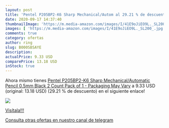 ```yaml
---
layout: post
title: 'Pentel P205BP2-K6 Sharp Mechanical/Autom al 29.21 % de descuento'
date: 2020-09-17 14:37:40
thumbnailImage: 'https://m.media-amazon.com/images/I/41E9oJiEO9L._SL200_.jpg'
images: [ 'https://m.media-amazon.com/images/I/41E9oJiEO9L._SL200_.jpg' ]
comments: true
category: ofertas
author: ring
slug: B000SBSAYE
description:
actualPrice: 9.33 USD
comparePrice: 13.18 USD
inStock: true
---
```


Ahora mismo tienes [Pentel P205BP2-K6 Sharp Mechanical/Automatic Pencil  0.5mm  Black  2 Count  Pack of 1  - Packaging May Vary](https://www.amazon.com/dp/B000SBSAYE/?tag=redken08-20) a 9.33 USD (original: 13.18 USD) (29.21 %  de descuento) en el siguiente enlace!

[![](https://m.media-amazon.com/images/I/41E9oJiEO9L._SL200_.jpg)](https://www.amazon.com/dp/B000SBSAYE/?tag=redken08-20)

[Visítala!!!](https://www.amazon.com/dp/B000SBSAYE/?tag=redken08-20)

[Consulta otras ofertas en nuestro canal de telegram](https://t.me/s/ofertas25)
